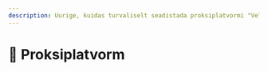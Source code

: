 ```yaml
---
description: Uurige, kuidas turvaliselt seadistada proksiplatvormi "Velocity".
---
```


# 🔀 Proksiplatvorm
